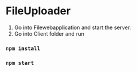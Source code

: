 # FileUploader

1. Go into Filewebapplication and start the server. 
2. Go into Client folder and run 
### `npm install` 
### `npm start`
